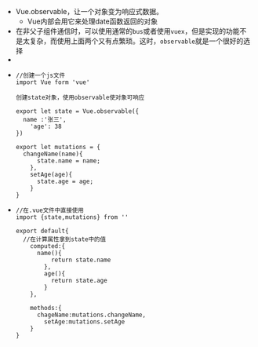 - Vue.observable，让一个对象变为响应式数据。
	- Vue内部会用它来处理date函数返回的对象
- 在非父子组件通信时，可以使用通常的`bus`或者使用`vuex`，但是实现的功能不是太复杂，而使用上面两个又有点繁琐。这时，`observable`就是一个很好的选择
-
- ```
  //创建一个js文件
  import Vue form 'vue'
  
  创建state对象，使用observable使对象可响应
  
  export let state = Vue.observable({
  	name :'张三',
      'age': 38
  })
  
  export let mutations = {
  	changeName(name){
      	state.name = name;
      },
      setAge(age){
      	state.age = age;
      }
  }
  ```
- ```
  //在.vue文件中直接使用
  import {state,mutations} from ''
  
  export default{
  	//在计算属性拿到state中的值
      computed:{
      	name(){
          	return state.name
          },
          age(){
          	return state.age
          }
      },
      
      methods:{
      	chageName:mutations.changeName,
          setAge:mutations.setAge
      }
  }
  ```